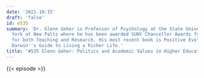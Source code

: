 ```yaml
---
date: '2021-10-15'
draft: 'false'
id: e535
summary: 'Dr. Glenn Geher is Professor of Psychology at the State University of New
  York at New Paltz where he has been awarded SUNY Chancellor Awards for Excellence
  for both Teaching and Research. His most recent book is Positive Evolutionary Psychology:
  Darwin''s Guide to Living a Richer Life.'
title: '#535 Glenn Geher: Politics and Academic Values in Higher Education'
---
```

{{< episode >}}
